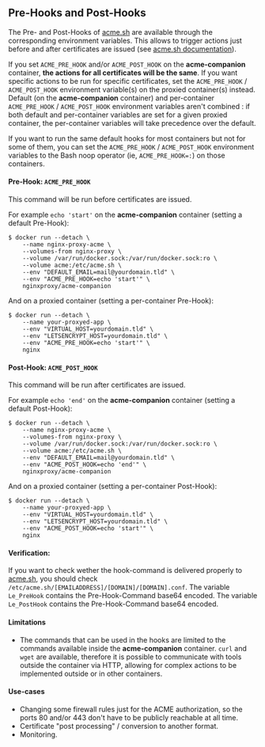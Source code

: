 ## Pre-Hooks and Post-Hooks

The Pre- and Post-Hooks of [acme.sh](https://github.com/acmesh-official/acme.sh/) are available through the corresponding environment variables. This allows to trigger actions just before and after certificates are issued (see [acme.sh documentation](https://github.com/acmesh-official/acme.sh/wiki/Using-pre-hook-post-hook-renew-hook-reloadcmd)).

If you set `ACME_PRE_HOOK` and/or `ACME_POST_HOOK` on the **acme-companion** container, **the actions for all certificates will be the same**. If you want specific actions to be run for specific certificates, set the `ACME_PRE_HOOK` / `ACME_POST_HOOK` environment variable(s) on the proxied container(s) instead. Default (on the **acme-companion** container) and per-container `ACME_PRE_HOOK` / `ACME_POST_HOOK` environment variables aren't combined : if both default and per-container variables are set for a given proxied container, the per-container variables will take precedence over the default.

If you want to run the same default hooks for most containers but not for some of them, you can set the `ACME_PRE_HOOK` / `ACME_POST_HOOK` environment variables to the Bash noop operator (ie, `ACME_PRE_HOOK=:`) on those containers.

#### Pre-Hook: `ACME_PRE_HOOK`
This command will be run before certificates are issued.

For example `echo 'start'` on the **acme-companion** container (setting a default Pre-Hook):
```shell
$ docker run --detach \
    --name nginx-proxy-acme \
    --volumes-from nginx-proxy \
    --volume /var/run/docker.sock:/var/run/docker.sock:ro \
    --volume acme:/etc/acme.sh \
    --env "DEFAULT_EMAIL=mail@yourdomain.tld" \
    --env "ACME_PRE_HOOK=echo 'start'" \
    nginxproxy/acme-companion
```

And on a proxied container (setting a per-container Pre-Hook):
```shell
$ docker run --detach \
    --name your-proxyed-app \
    --env "VIRTUAL_HOST=yourdomain.tld" \
    --env "LETSENCRYPT_HOST=yourdomain.tld" \
    --env "ACME_PRE_HOOK=echo 'start'" \
    nginx
```

#### Post-Hook: `ACME_POST_HOOK`
This command will be run after certificates are issued.

For example `echo 'end'` on the **acme-companion** container (setting a default Post-Hook):
```shell
$ docker run --detach \
    --name nginx-proxy-acme \
    --volumes-from nginx-proxy \
    --volume /var/run/docker.sock:/var/run/docker.sock:ro \
    --volume acme:/etc/acme.sh \
    --env "DEFAULT_EMAIL=mail@yourdomain.tld" \
    --env "ACME_POST_HOOK=echo 'end'" \
    nginxproxy/acme-companion
```

And on a proxied container (setting a per-container Post-Hook):
```shell
$ docker run --detach \
    --name your-proxyed-app \
    --env "VIRTUAL_HOST=yourdomain.tld" \
    --env "LETSENCRYPT_HOST=yourdomain.tld" \
    --env "ACME_POST_HOOK=echo 'start'" \
    nginx
```

#### Verification:
If you want to check wether the hook-command is delivered properly to [acme.sh](https://github.com/acmesh-official/acme.sh/), you should check `/etc/acme.sh/[EMAILADDRESS]/[DOMAIN]/[DOMAIN].conf`.
The variable `Le_PreHook` contains the Pre-Hook-Command base64 encoded.
The variable `Le_PostHook` contains the Pre-Hook-Command base64 encoded.

#### Limitations
* The commands that can be used in the hooks are limited to the commands available inside the **acme-companion** container. `curl` and `wget` are available, therefore it is possible to communicate with tools outside the container via HTTP, allowing for complex actions to be implemented outside or in other containers.

#### Use-cases
* Changing some firewall rules just for the ACME authorization, so the ports 80 and/or 443 don't have to be publicly reachable at all time.
* Certificate "post processing" / conversion to another format.
* Monitoring.